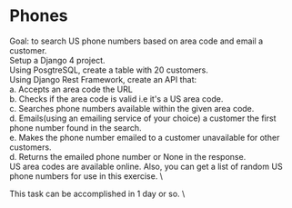 # Phones 


Goal: to search US phone numbers based on area code and email a customer. \
Setup  a Django 4 project. \
Using PosgtreSQL, create a table with 20 customers. \
Using Django Rest Framework, create an API that: \
a. Accepts an area code the URL \
b. Checks if the area code is valid i.e it's a US area code. \
c. Searches phone numbers available within the given area code. \
d. Emails(using an emailing service of your choice) a customer the first phone number found in the search. \
e. Makes the phone number emailed to a customer unavailable for other customers. \
d. Returns the emailed phone number or None in the response. \
US area codes are available online. Also, you can get a list of random US phone numbers for use in this exercise. \

This task can be accomplished in 1 day or so. \
